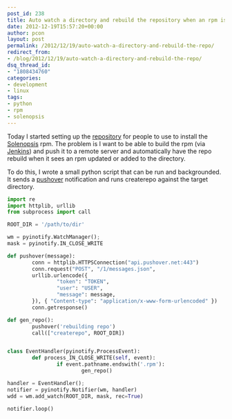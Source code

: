 ```yaml
---
post_id: 238
title: Auto watch a directory and rebuild the repository when an rpm is added/updated
date: 2012-12-19T15:57:20+00:00
author: pcon
layout: post
permalink: /2012/12/19/auto-watch-a-directory-and-rebuild-the-repo/
redirect_from:
- /blog/2012/12/19/auto-watch-a-directory-and-rebuild-the-repo/
dsq_thread_id:
- "1808434760"
categories:
- development
- linux
tags:
- python
- rpm
- solenopsis
---
```

Today I started setting up the [repository](http://rpm.solenopsis.org) for people to use to install the [Solenopsis](http://solenopsis.org/Solenopsis/) rpm.  The problem is I want to be able to build the rpm (via [Jenkins](http://jenkins-ci.org)) and push it to a remote server and automatically have the repo rebuild when it sees an rpm updated or added to the directory.

To do this, I wrote a small python script that can be run and backgrounded.  It sends a [pushover](http://pushover.net) notification and runs createrepo against the target directory.

```python
import re
import httplib, urllib
from subprocess import call

ROOT_DIR = '/path/to/dir'

wm = pyinotify.WatchManager();
mask = pyinotify.IN_CLOSE_WRITE

def pushover(message):
        conn = httplib.HTTPSConnection("api.pushover.net:443")
        conn.request("POST", "/1/messages.json",
        urllib.urlencode({
                "token": "TOKEN",
                "user": "USER",
                "message": message,
        }), { "Content-type": "application/x-www-form-urlencoded" })
        conn.getresponse()

def gen_repo():
        pushover('rebuilding repo')
        call(["createrepo", ROOT_DIR])


class EventHandler(pyinotify.ProcessEvent):
        def process_IN_CLOSE_WRITE(self, event):
                if event.pathname.endswith('.rpm'):
                        gen_repo()

handler = EventHandler();
notifier = pyinotify.Notifier(wm, handler)
wdd = wm.add_watch(ROOT_DIR, mask, rec=True)

notifier.loop()
```